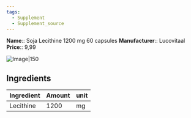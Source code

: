 ```yaml
---
tags:
  - Supplement
  - Supplement_source
---
```



**Name**:: Soja Lecithine 1200 mg 60 capsules
**Manufacturer**:: Lucovitaal
**Price**:: 9,99

![Image|150](https://www.lucovitaal.nl/media/catalog/product/cache/ee3ca9a24e0f5bd15af13294cc5aaf29/8/7/8713713083254_lev1.jpg)

## Ingredients

| Ingredient | Amount | unit |
| ---------- | ------ | ---- |
| Lecithine  | 1200   | mg   |
